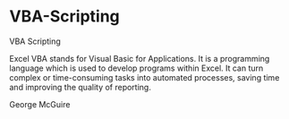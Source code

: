 # VBA-Scripting
VBA Scripting


Excel VBA stands for Visual Basic for Applications. It is a programming language which is used to develop programs within Excel. 
It can turn complex or time-consuming tasks into automated processes, saving time and improving the quality of reporting.

George McGuire
